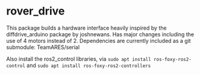 # rover_drive

This package builds a hardware interface heavily inspired by the diffdrive_arduino package by joshnewans. Has major changes including the use of 4 motors instead of 2.
Dependencies are currently included as a git submodule:
TeamARES/serial

Also install the ros2_control libraries, via 
```sudo apt install ros-foxy-ros2-control``` and ```sudo apt install ros-foxy-ros2-controllers```